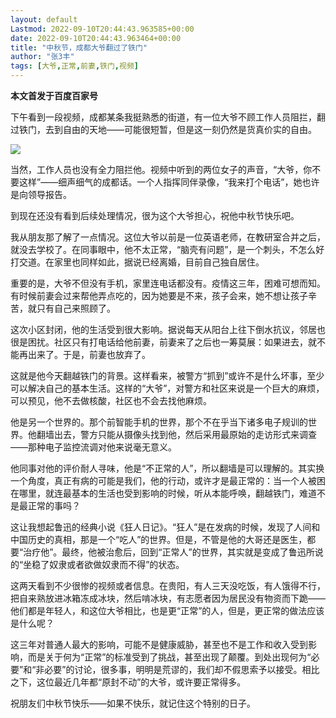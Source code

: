 ```yaml
---
layout: default
Lastmod: 2022-09-10T20:44:43.963585+00:00
date: 2022-09-10T20:44:43.963464+00:00
title: "中秋节，成都大爷翻过了铁门"
author: "张3丰"
tags: [大爷,正常,前妻,铁门,视频]
---
```


**本文首发于百度百家号**

下午看到一段视频，成都某条我挺熟悉的街道，有一位大爷不顾工作人员阻拦，翻过铁门，去到自由的天地——可能很短暂，但是这一刻仍然是货真价实的自由。  

![](https://images.weserv.nl/?url=https%3A//mmbiz.qpic.cn/mmbiz_jpg/3OMbCSCZjRavZ84lwjU8kLicNvVMGAZFG1XMCYribpbpcqWsibdQew0qljWyEF3hhF2EhYiaU8awUI5fUJ2PNTAWicQ/640%3Fwx_fmt%3Djpeg)

当然，工作人员也没有全力阻拦他。视频中听到的两位女子的声音，“大爷，你不要这样”——细声细气的成都话。一个人指挥同伴录像，“我来打个电话”，她也许是向领导报告。

到现在还没有看到后续处理情况，很为这个大爷担心，祝他中秋节快乐吧。

我从朋友那了解了一点情况。这位大爷以前是一位英语老师，在教研室合并之后，就没去学校了。在同事眼中，他不太正常，“脑壳有问题”，是一个刺头，不怎么好打交道。在家里也同样如此，据说已经离婚，目前自己独自居住。

重要的是，大爷不但没有手机，家里连电话都没有。疫情这三年，困难可想而知。有时候前妻会过来帮他弄点吃的，因为她要是不来，孩子会来，她不想让孩子辛苦，就只有自己来照顾了。

这次小区封闭，他的生活受到很大影响。据说每天从阳台上往下倒水抗议，邻居也很是困扰。社区只有打电话给他前妻，前妻来了之后也一筹莫展：如果进去，就不能再出来了。于是，前妻也放弃了。

这就是他今天翻越铁门的背景。这样看来，被警方“抓到”或许不是什么坏事，至少可以解决自己的基本生活。这样的“大爷”，对警方和社区来说是一个巨大的麻烦，可以预见，他不去做核酸，社区也不会去找他麻烦。

他是另一个世界的。那个前智能手机的世界，那个不在乎当下诸多电子规训的世界。他翻墙出去，警方只能从摄像头找到他，然后采用最原始的走访形式来调查——那种电子监控流调对他来说毫无意义。

他同事对他的评价耐人寻味，他是“不正常的人”，所以翻墙是可以理解的。其实换一个角度，真正有病的可能是我们，他的行动，或许才是最正常的：当一个人被困在哪里，就连最基本的生活也受到影响的时候，听从本能呼唤，翻越铁门，难道不是最正常的事吗？

这让我想起鲁迅的经典小说《狂人日记》。“狂人”是在发病的时候，发现了人间和中国历史的真相，那是一个“吃人”的世界。但是，不管是他的大哥还是医生，都要“治疗他”。最终，他被治愈后，回到“正常人”的世界，其实就是变成了鲁迅所说的“坐稳了奴隶或者欲做奴隶而不得”的状态。

这两天看到不少很惨的视频或者信息。在贵阳，有人三天没吃饭，有人饿得不行，把自来熟放进冰箱冻成冰块，然后啃冰块，有志愿者因为居民没有物资而下跪——他们都是年轻人，和这位大爷相比，也是更“正常”的人，但是，更正常的做法应该是什么呢？

这三年对普通人最大的影响，可能不是健康威胁，甚至也不是工作和收入受到影响，而是关于何为“正常”的标准受到了挑战，甚至出现了颠覆。到处出现何为“必要”和“非必要”的讨论，很多事，明明是荒谬的，我们却不假思索予以接受。相比之下，这位最近几年都“原封不动”的大爷，或许要正常得多。

祝朋友们中秋节快乐——如果不快乐，就记住这个特别的日子。

